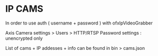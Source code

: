 # IP CAMS



In order to use auth ( username + password ) with ofxIpVideoGrabber

Axis Camera settings > Users > HTTP/RTSP Password settings : unencrypted only



List of cams + IP addesses + info can be found in bin > cams.json